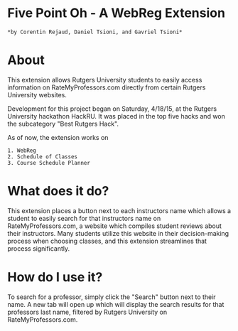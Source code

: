 # Five Point Oh - A WebReg Extension

	*by Corentin Rejaud, Daniel Tsioni, and Gavriel Tsioni*

# About
	
This extension allows Rutgers University students to easily access information on RateMyProfessors.com directly from certain Rutgers University websites.

Development for this project began on Saturday, 4/18/15, at the Rutgers University hackathon HackRU. It was placed in the top five hacks and won the subcategory "Best Rutgers Hack".

As of now, the extension works on	

	1. WebReg	
	2. Schedule of Classes
	3. Course Schedule Planner
	
# What does it do?

This extension places a button next to each instructors name which allows a student to easily search for that instructors name on RateMyProfessors.com, a website which compiles student reviews about their instructors. Many students utilize this website in their decision-making process when choosing classes, and this extension streamlines that process significantly.

# How do I use it?

To search for a professor, simply click the "Search" button next to their name. A new tab will open up which will display the search results for that professors last name, filtered by Rutgers University on RateMyProfessors.com.